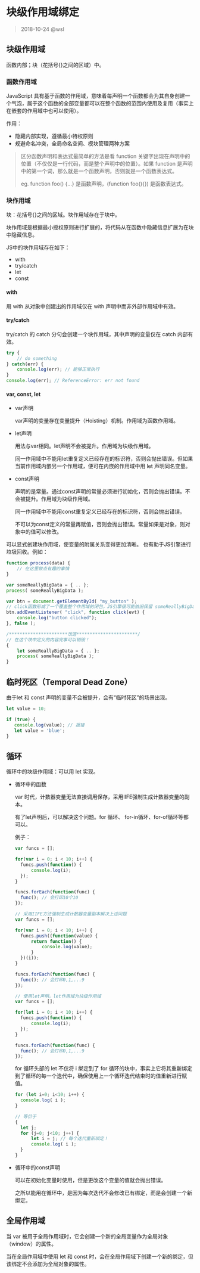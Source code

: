# 块级作用域绑定

> 2018-10-24 @wsl

## 块级作用域

函数内部；块（花括号{}之间的区域）中。

### 函数作用域

 JavaScript 具有基于函数的作用域，意味着每声明一个函数都会为其自身创建一个气泡，属于这个函数的全部变量都可以在整个函数的范围内使用及复用（事实上在嵌套的作用域中也可以使用）。

作用：

- 隐藏内部实现，遵循最小特权原则
- 规避命名冲突，全局命名空间、模块管理两种方案



> 区分函数声明和表达式最简单的方法是看 function 关键字出现在声明中的位置（不仅仅是一行代码，而是整个声明中的位置）。如果 function 是声明中的第一个词，那么就是一个函数声明，否则就是一个函数表达式。
>
> eg. function foo() {...} 是函数声明，(function foo(){}) 是函数表达式。

### 块作用域

块：花括号{}之间的区域。块作用域存在于块中。

块作用域是根据最小授权原则进行扩展的，将代码从在函数中隐藏信息扩展为在块中隐藏信息。

JS中的块作用域存在如下：

- with
- try/catch
- let
- const

#### with

用 with 从对象中创建出的作用域仅在 with 声明中而非外部作用域中有效。 

#### try/catch

try/catch 的 catch 分句会创建一个块作用域，其中声明的变量仅在 catch 内部有效。

```javascript
try {
    // do something
} catch(err) {
    console.log(err); // 能够正常执行
}
console.log(err); // ReferenceError: err not found
```

#### var, const, let

- var声明

  var声明的变量存在变量提升（Hoisting）机制。作用域为函数作用域。



- let声明

  用法与var相同。let声明不会被提升。作用域为块级作用域。

  同一作用域中不能用let重复定义已经存在的标识符，否则会抛出错误。但如果当前作用域内嵌另一个作用域，便可在内嵌的作用域中用 let 声明同名变量。

- const声明

  声明的是常量。通过const声明的常量必须进行初始化，否则会抛出错误。不会被提升。作用域为块级作用域。

  同一作用域中不能用const重复定义已经存在的标识符，否则会抛出错误。

  不可以为const定义的常量再赋值，否则会抛出错误。常量如果是对象，则对象中的值可以修改。



可以显式创建块作用域，使变量的附属关系变得更加清晰。 也有助于JS引擎进行垃圾回收。例如： 

```js
function process(data) {
	// 在这里做点有趣的事情
}

var someReallyBigData = { .. };
process( someReallyBigData );

var btn = document.getElementById( "my_button" );
// click函数形成了一个覆盖整个作用域的闭包，JS引擎很可能依旧保留 someReallyBigData（取决于具体实现）
btn.addEventListener( "click", function click(evt) {
	console.log("button clicked");
}, false );

/**********************改进***********************/
// 在这个块中定义的内容完事可以销毁！
{
	let someReallyBigData = { .. };
	process( someReallyBigData );
}
```



## 临时死区（Temporal Dead Zone）

由于let 和 const 声明的变量不会被提升，会有“临时死区”的场景出现。 

 ```js
let value = 10;

if (true) {
    console.log(value); // 报错
    let value = 'blue';
}
 ```



## 循环

循环中的块级作用域：可以用 let 实现。

- 循环中的函数

  var 时代，计数器变量无法直接调用保存，采用IIFE强制生成计数器变量的副本。

  有了let声明后，可以解决这个问题。for 循环、 for-in循环、for-of循环等都可以。

  例子：

  ```javascript
  var funcs = [];
  
  for(var i = 0; i < 10; i++) {
  	funcs.push(function() {
  		console.log(i);
  	});
  }
  
  funcs.forEach(function(func) {
  	func(); // 会打印10个10
  });
  
  // 采用IIFE方法强制生成计数器变量副本解决上述问题
  var funcs = [];
  
  for(var i = 0; i < 10; i++) {
  	funcs.push((function(value) {
  		return function() {
  			console.log(value);
  		}
  	})(i));
  }
  
  funcs.forEach(function(func) {
  	func(); // 会打印0,1,...9
  });
  
  // 使用let声明，let作用域为块级作用域
  var funcs = [];
  
  for(let i = 0; i < 10; i++) {
  	funcs.push(function() {
  		console.log(i);
  	});
  }
  
  funcs.forEach(function(func) {
  	func(); // 会打印0,1,...9
  });
  ```
  
  for 循环头部的 let 不仅将 i 绑定到了 for 循环的块中，事实上它将其重新绑定到了循环的每一个迭代中，确保使用上一个循环迭代结束时的值重新进行赋值。
  
  ```javascript
  for (let i=0; i<10; i++) {
  	console.log( i );
  }
  
  // 等价于
  {
  	let j;
  	for (j=0; j<10; j++) {
  		let i = j; // 每个迭代重新绑定！
  		console.log( i );
  	}
  }
  ```
  
- 循环中的const声明

  可以在初始化变量时使用，但是更改这个变量的值就会抛出错误。

  之所以能用在循环中，是因为每次迭代不会修改已有绑定，而是会创建一个新绑定。

 

## 全局作用域

当 var 被用于全局作用域时，它会创建一个新的全局变量作为全局对象（window）的属性。

当在全局作用域中使用 let 和 const 时，会在全局作用域下创建一个新的绑定，但该绑定不会添加为全局对象的属性。

